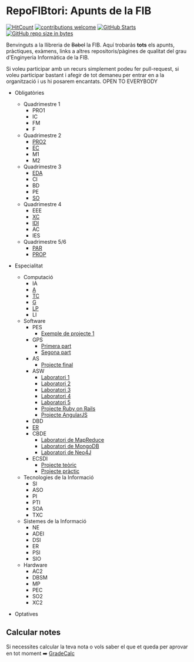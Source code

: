 # RepoFIBtori: Apunts de la FIB
[![HitCount](http://hits.dwyl.io/RepoFIBtori/RepoFIBtori.svg)](http://hits.dwyl.io/RepoFIBtori/RepoFIBtori) [![contributions welcome](https://img.shields.io/badge/contributions-welcome-brightgreen.svg?style=flat)](https://github.com/RepoFIBtori/RepoFIBtori) [![GitHub Starts](https://img.shields.io/github/stars/RepoFIBtori/RepoFIBtori.svg?style=social&label=Star&maxAge=2592000)](https://github.com/RepoFIBtori/RepoFIBtori/stargazers) [![GitHub repo size in bytes](https://img.shields.io/github/repo-size/RepoFIBtori/RepoFIBtori.svg)](https://github.com/RepoFIBtori/RepoFIBtori)


Benvinguts a la llibreria de ~~Babel~~ la FIB.  Aquí trobaràs **tots** els apunts, pràctiques,  exàmens, links a altres repositoris/pàgines de qualitat del grau d'Enginyeria Informàtica de la FIB. 

Si voleu participar amb un recurs simplement podeu fer pull-request, si voleu participar bastant i afegir de tot demaneu per entrar en a la organització i us hi posarem encantats. OPEN TO EVERYBODY

- Obligatòries

  - Quadrimestre 1
    - PRO1
    - IC
    - FM
    - F
  - Quadrimestre 2
    - [PRO2]()
    - [EC](https://github.com/RepoFIBtori/RepoFIBtori/tree/master/Obligatories/Quadrimestre2/EC)
    - M1
    - M2
  - Quadrimestre 3
    - [EDA]()
    - CI
    - BD
    - PE
    - [SO](https://github.com/RepoFIBtori/RepoFIBtori/tree/master/Obligatories/Quadrimestre3/SO)
  - Quadrimestre 4
    - EEE
    - [XC](https://github.com/RepoFIBtori/RepoFIBtori/tree/master/Obligatories/Quadrimestre4/XC)
    - [IDI](https://github.com/RepoFIBtori/RepoFIBtori/tree/master/Obligatories/Quadrimestre4/IDI)
    - AC
    - IES
  - Quadrimestre 5/6
    - [PAR]()
    - [PROP](https://github.com/RepoFIBtori/RepoFIBtori/tree/master/Obligatories/Quadrimestre5/PROP)


- Especialitat

  - Computació
    - IA
    - [A](https://github.com/RepoFIBtori/RepoFIBtori/tree/master/Computacio/A)
    - [TC](https://github.com/RepoFIBtori/RepoFIBtori/tree/master/Computacio/TC)
    - [G](https://github.com/RepoFIBtori/RepoFIBtori/tree/master/Computacio/G)
    - [LP](https://github.com/RepoFIBtori/RepoFIBtori/tree/master/Computacio/LP)
    - LI
  - Software
    - PES
      - [Exemple de projecte 1](https://github.com/BlunchDev/blunch_android)
    - GPS
      - [Primera part](https://github.com/AlbertSuarez/GPS-Unified-Process)
      - [Segona part](https://github.com/AlbertSuarez/GPS-Agile-Development)
    - AS
      - [Projecte final](https://github.com/AlbertSuarez/ShowsCom-AS)
    - ASW
      - [Laboratori 1](https://github.com/AlbertSuarez/ASW-Lab1)
      - [Laboratori 2](https://github.com/AlbertSuarez/ASW-Lab2)
      - [Laboratori 3](https://github.com/AlbertSuarez/ASW-Lab3)
      - [Laboratori 4](https://github.com/AlbertSuarez/ASW-Lab4)
      - [Laboratori 5](https://github.com/AlbertSuarez/ASW-Lab5)
      - [Projecte Ruby on Rails](https://github.com/AlbertSuarez/Practica-ASW)
      - [Projecte AngularJS](https://github.com/victorpm5/HackerNew-Angular)
    - DBD
    - [ER](https://github.com/AlbertSuarez/ER-USE)
    - CBDE
      - [Laboratori de MapReduce](https://github.com/AlbertSuarez/neo4j-cbde)
      - [Laboratori de MongoDB](https://github.com/Hanekoma/mongocbde)
      - [Laboratori de Neo4J](https://github.com/AlbertSuarez/neo4j-cbde)
    - ECSDI
      - [Projecte teòric](https://github.com/AlbertSuarez/Practica-ECSDI)
      - [Projecte pràctic](https://github.com/casassg/ecsdi-amazon)
  - Tecnologies de la Informació
    - SI
    - ASO
    - PI
    - PTI
    - SOA
    - TXC
  - Sistemes de la Informació
    - NE
    - ADEI
    - DSI
    - ER
    - PSI
    - SIO
  - Hardware
    - AC2
    - DBSM
    - MP
    - PEC
    - SO2
    - XC2

- Optatives

## Calcular notes 
Si necessites calcular la teva nota o vols saber el que et queda per aprovar en tot moment :arrow_right: [GradeCalc](https://gradecalc.net/)

